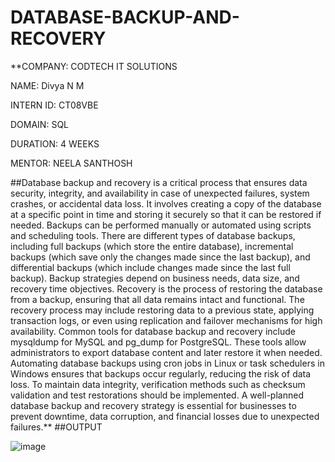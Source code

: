 # DATABASE-BACKUP-AND-RECOVERY
**COMPANY: CODTECH IT SOLUTIONS

NAME: Divya N M

INTERN ID: CT08VBE

DOMAIN: SQL

DURATION: 4 WEEKS

MENTOR: NEELA SANTHOSH

##Database backup and recovery is a critical process that ensures data security, integrity, and availability in case of unexpected failures, system crashes, or accidental data loss. It involves creating a copy of the database at a specific point in time and storing it securely so that it can be restored if needed. Backups can be performed manually or automated using scripts and scheduling tools. There are different types of database backups, including full backups (which store the entire database), incremental backups (which save only the changes made since the last backup), and differential backups (which include changes made since the last full backup). Backup strategies depend on business needs, data size, and recovery time objectives. Recovery is the process of restoring the database from a backup, ensuring that all data remains intact and functional. The recovery process may include restoring data to a previous state, applying transaction logs, or even using replication and failover mechanisms for high availability. Common tools for database backup and recovery include mysqldump for MySQL and pg_dump for PostgreSQL. These tools allow administrators to export database content and later restore it when needed. Automating database backups using cron jobs in Linux or task schedulers in Windows ensures that backups occur regularly, reducing the risk of data loss. To maintain data integrity, verification methods such as checksum validation and test restorations should be implemented. A well-planned database backup and recovery strategy is essential for businesses to prevent downtime, data corruption, and financial losses due to unexpected failures.**
##OUTPUT

![image](https://github.com/user-attachments/assets/c9fa4b6f-b2ac-4b15-a02e-ec41ba154364)

